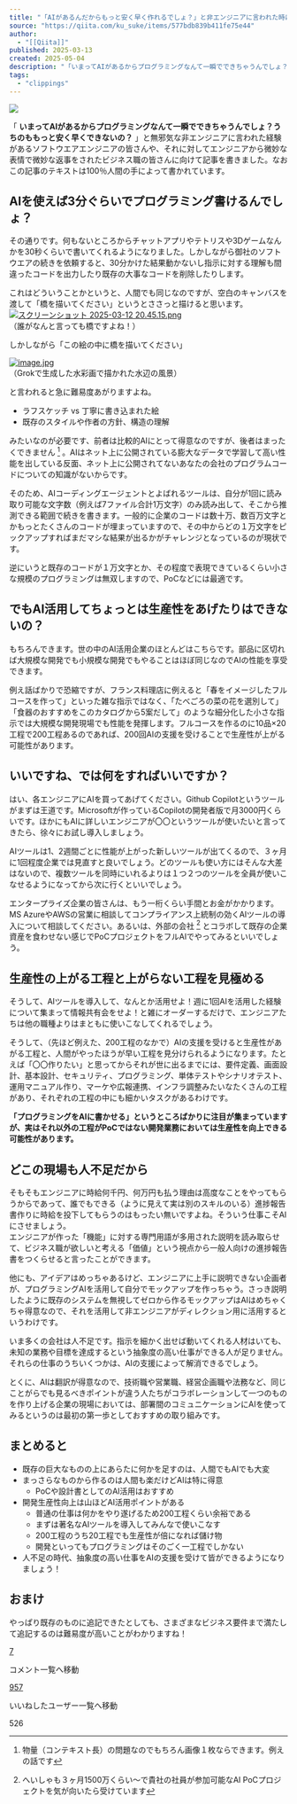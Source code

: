 ```yaml
---
title: "「AIがあるんだからもっと安く早く作れるでしょ？」と非エンジニアに言われた時に読む（読んでもらう）記事"
source: "https://qiita.com/ku_suke/items/577bdb839b411fe75e44"
author:
  - "[[Qiita]]"
published: 2025-03-13
created: 2025-05-04
description: "「いまってAIがあるからプログラミングなんて一瞬でできちゃうんでしょ？うちのももっと安く早くできないの？」と無邪気な非エンジニアに言われた経験があるソフトウエアエンジニアの皆さんや、それに対してエン…"
tags:
  - "clippings"
---
```

![](https://relay-dsp.ad-m.asia/dmp/sync/bizmatrix?pid=c3ed207b574cf11376&d=x18o8hduaj&uid=3790085)

「 **いまってAIがあるからプログラミングなんて一瞬でできちゃうんでしょ？うちのももっと安く早くできないの？** 」と無邪気な非エンジニアに言われた経験があるソフトウエアエンジニアの皆さんや、それに対してエンジニアから微妙な表情で微妙な返事をされたビジネス職の皆さんに向けて記事を書きました。なおこの記事のテキストは100％人間の手によって書かれています。

## AIを使えば3分ぐらいでプログラミング書けるんでしょ？

その通りです。何もないところからチャットアプリやテトリスや3Dゲームなんかを30秒くらいで書いてくれるようになりました。しかしながら御社のソフトウエアの続きを依頼すると、30分かけた結果動かないし指示に対する理解も間違ったコードを出力したり既存の大事なコードを削除したりします。

これはどういうことかというと、人間でも同じなのですが、空白のキャンバスを渡して「橋を描いてください」というとささっと描けると思います。  
[![スクリーンショット 2025-03-12 20.45.15.png](https://qiita-image-store.s3.ap-northeast-1.amazonaws.com/0/8727/31d28234-feb2-43df-96bb-674d95703950.png)](https://qiita-user-contents.imgix.net/https%3A%2F%2Fqiita-image-store.s3.ap-northeast-1.amazonaws.com%2F0%2F8727%2F31d28234-feb2-43df-96bb-674d95703950.png?ixlib=rb-4.0.0&auto=format&gif-q=60&q=75&s=e28faebea82aaccb02400336b7bb4213)  
（誰がなんと言っても橋ですよね！）

しかしながら「この絵の中に橋を描いてください」

[![image.jpg](https://qiita-image-store.s3.ap-northeast-1.amazonaws.com/0/8727/459e6e64-96fa-46b7-b746-5c8bd21ff7cb.jpeg)](https://qiita-user-contents.imgix.net/https%3A%2F%2Fqiita-image-store.s3.ap-northeast-1.amazonaws.com%2F0%2F8727%2F459e6e64-96fa-46b7-b746-5c8bd21ff7cb.jpeg?ixlib=rb-4.0.0&auto=format&gif-q=60&q=75&s=60c4e23c09e048a937a04686cddee517)  
（Grokで生成した水彩画で描かれた水辺の風景）

と言われると急に難易度あがりますよね。

- ラフスケッチ vs 丁寧に書き込まれた絵
- 既存のスタイルや作者の方針、構造の理解

みたいなのが必要です、前者は比較的AIにとって得意なのですが、後者はまったくできません [^1] 。AIはネット上に公開されている膨大なデータで学習して高い性能を出している反面、ネット上に公開されてないあなたの会社のプログラムコードについての知識がないからです。

そのため、AIコーディングエージェントとよばれるツールは、自分が1回に読み取り可能な文字数（例えば7ファイル合計1万文字）のみ読み出して、そこから推測できる範囲で続きを書きます。一般的に企業のコードは数十万、数百万文字とかもっとたくさんのコードが埋まっていますので、その中からどの１万文字をピックアップすればまだマシな結果が出るかがチャレンジとなっているのが現状です。

逆にいうと既存のコードが１万文字とか、その程度で表現できているくらい小さな規模のプログラミングは無双しますので、PoCなどには最適です。

## でもAI活用してちょっとは生産性をあげたりはできないの？

もちろんできます。世の中のAI活用企業のほとんどはこちらです。部品に区切れば大規模な開発でも小規模な開発でもやることはほぼ同じなのでAIの性能を享受できます。

例え話ばかりで恐縮ですが、フランス料理店に例えると「春をイメージしたフルコースを作って」といった雑な指示ではなく、「たべごろの菜の花を選別して」「食器のおすすめをこのカタログから5案だして」のような細分化した小さな指示では大規模な開発現場でも性能を発揮します。フルコースを作るのに10品×20工程で200工程あるのであれば、200回AIの支援を受けることで生産性が上がる可能性があります。

## いいですね、では何をすればいいですか？

はい、各エンジニアにAIを買ってあげてください。Github Copilotというツールがまずは王道です。Microsoftが作っているCopilotの開発者版で月3000円くらいです。ほかにもAIに詳しいエンジニアが〇〇というツールが使いたいと言ってきたら、徐々にお試し導入しましょう。

AIツールは1、2週間ごとに性能が上がった新しいツールが出てくるので、３ヶ月に1回程度企業では見直すと良いでしょう。どのツールも使い方にはそんな大差はないので、複数ツールを同時にいれるよりは１つ２つのツールを全員が使いこなせるようになってから次に行くといいでしょう。

エンタープライズ企業の皆さんは、もう一桁くらい手間とお金がかかります。MS AzureやAWSの営業に相談してコンプライアンス上統制の効くAIツールの導入について相談してください。あるいは、外部の会社 [^2] とコラボして既存の企業資産を食わせない感じでPoCプロジェクトをフルAIでやってみるといいでしょう。

## 生産性の上がる工程と上がらない工程を見極める

そうして、AIツールを導入して、なんとか活用せよ！週に1回AIを活用した経験について集まって情報共有会をせよ！と雑にオーダーするだけで、エンジニアたちは他の職種よりはまともに使いこなしてくれるでしょう。

そうして、（先ほど例えた、200工程のなかで）AIの支援を受けると生産性があがる工程と、人間がやったほうが早い工程を見分けられるようになります。たとえば「〇〇作りたい」と思ってからそれが世に出るまでには、要件定義、画面設計、基本設計、セキュリティ、プログラミング、単体テストやシナリオテスト、運用マニュアル作り、マーケや広報連携、インフラ調整みたいなたくさんの工程があり、それぞれの工程の中にも細かいタスクがあるわけです。

**「プログラミングをAIに書かせる」というところばかりに注目が集まっていますが、実はそれ以外の工程がPoCではない開発業務においては生産性を向上できる可能性があります。**

## どこの現場も人不足だから

そもそもエンジニアに時給何千円、何万円も払う理由は高度なことをやってもらうからであって、誰でもできる（ように見えて実は別のスキルのいる）進捗報告書作りに時給を投下してもらうのはもったい無いですよね。そういう仕事こそAIにさせましょう。  
エンジニアが作った「機能」に対する専門用語が多用された説明を読み取らせて、ビジネス職が欲しいと考える「価値」という視点から一般人向けの進捗報告書をつくらせると言ったことができます。

他にも、アイデアはめっちゃあるけど、エンジニアに上手に説明できない企画者が、プログラミングAIを活用して自分でモックアップを作っちゃう。さっき説明したように既存のシステムを無視してゼロから作るモックアップはAIはめちゃくちゃ得意なので、それを活用して非エンジニアがディレクション用に活用するというわけです。

いま多くの会社は人不足です。指示を細かく出せば動いてくれる人材はいても、未知の業務や目標を達成するという抽象度の高い仕事ができる人が足りません。それらの仕事のうちいくつかは、AIの支援によって解消できるでしょう。

とくに、AIは翻訳が得意なので、技術職や営業職、経営企画職や法務など、同じことがらでも見るべきポイントが違う人たちがコラボレーションして一つのものを作り上げる企業の現場においては、部署間のコミュニケーションにAIを使ってみるというのは最初の第一歩としておすすめの取り組みです。

## まとめると

- 既存の巨大なものの上にあらたに何かを足すのは、人間でもAIでも大変
- まっさらなものから作るのは人間も楽だけどAIは特に得意
	- PoCや設計書としてのAI活用はおすすめ
- 開発生産性向上は山ほどAI活用ポイントがある
	- 普通の仕事は何かをやり遂げるため200工程くらい余裕である
	- まずは著名なAIツールを導入してみんなで使いこなす
	- 200工程のうち20工程でも生産性が倍になれば儲け物
	- 開発といってもプログラミングはそのごく一工程でしかない
- 人不足の時代、抽象度の高い仕事をAIの支援を受けて皆ができるようになりましょう！

## おまけ

やっぱり既存のものに追記できたとしても、さまざまなビジネス要件まで満たして追記するのは難易度が高いことがわかりますね！

[7](https://qiita.com/ku_suke/items/#comments)

コメント一覧へ移動

[957](https://qiita.com/ku_suke/items/577bdb839b411fe75e44/likers)

いいねしたユーザー一覧へ移動

526

[^1]: 物量（コンテキスト長）の問題なのでもちろん画像１枚ならできます。例えの話です

[^2]: へいしゃも３ヶ月1500万くらい〜で貴社の社員が参加可能なAI PoCプロジェクトを気が向いたら受けています